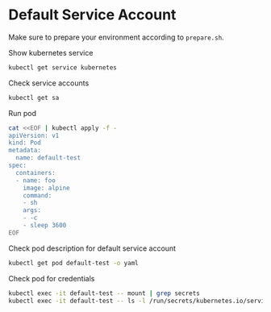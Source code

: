 # Default Service Account

Make sure to prepare your environment according to `prepare.sh`.

Show kubernetes service

```sh
kubectl get service kubernetes
```

Check service accounts

```sh
kubectl get sa
```

Run pod

```sh
cat <<EOF | kubectl apply -f -
apiVersion: v1
kind: Pod
metadata:
  name: default-test
spec:
  containers:
  - name: foo
    image: alpine
    command:
    - sh
    args:
    - -c
    - sleep 3600
EOF
```

Check pod description for default service account

```sh
kubectl get pod default-test -o yaml
```

Check pod for credentials

```sh
kubectl exec -it default-test -- mount | grep secrets
kubectl exec -it default-test -- ls -l /run/secrets/kubernetes.io/serviceaccount
```
